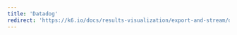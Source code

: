 ```yaml
---
title: 'Datadog'
redirect: 'https://k6.io/docs/results-visualization/export-and-stream/datadog'
---
```

